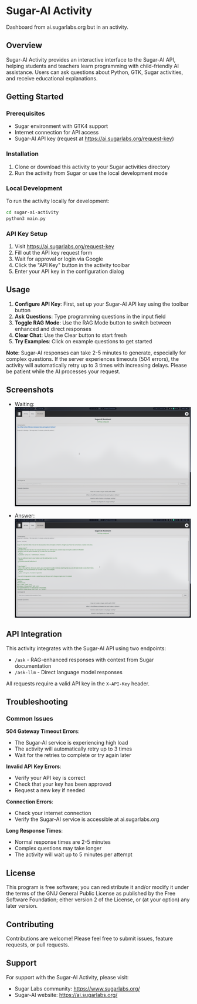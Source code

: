 # Sugar-AI Activity

Dashboard from ai.sugarlabs.org but in an activity.

## Overview

Sugar-AI Activity provides an interactive interface to the Sugar-AI API, helping students and teachers learn programming with child-friendly AI assistance. Users can ask questions about Python, GTK, Sugar activities, and receive educational explanations.

## Getting Started

### Prerequisites

- Sugar environment with GTK4 support
- Internet connection for API access
- Sugar-AI API key (request at <https://ai.sugarlabs.org/request-key>)

### Installation

1. Clone or download this activity to your Sugar activities directory
2. Run the activity from Sugar or use the local development mode

### Local Development

To run the activity locally for development:

```bash
cd sugar-ai-activity
python3 main.py
```

### API Key Setup

1. Visit <https://ai.sugarlabs.org/request-key>
2. Fill out the API key request form
3. Wait for approval or login via Google
4. Click the "API Key" button in the activity toolbar
5. Enter your API key in the configuration dialog

## Usage

1. **Configure API Key**: First, set up your Sugar-AI API key using the toolbar button
2. **Ask Questions**: Type programming questions in the input field
3. **Toggle RAG Mode**: Use the RAG Mode button to switch between enhanced and direct responses
4. **Clear Chat**: Use the Clear button to start fresh
5. **Try Examples**: Click on example questions to get started

**Note**: Sugar-AI responses can take 2-5 minutes to generate, especially for complex questions. If the server experiences timeouts (504 errors), the activity will automatically retry up to 3 times with increasing delays. Please be patient while the AI processes your request.

## Screenshots

- Waiting:
![Waiting Screenshot](waiting.png)

- Answer:
![Answer Screenshot](answer.png)

## API Integration

This activity integrates with the Sugar-AI API using two endpoints:

- `/ask` - RAG-enhanced responses with context from Sugar documentation
- `/ask-llm` - Direct language model responses

All requests require a valid API key in the `X-API-Key` header.

## Troubleshooting

### Common Issues

**504 Gateway Timeout Errors**:

- The Sugar-AI service is experiencing high load
- The activity will automatically retry up to 3 times
- Wait for the retries to complete or try again later

**Invalid API Key Errors**:

- Verify your API key is correct
- Check that your key has been approved
- Request a new key if needed

**Connection Errors**:

- Check your internet connection
- Verify the Sugar-AI service is accessible at ai.sugarlabs.org

**Long Response Times**:

- Normal response times are 2-5 minutes
- Complex questions may take longer
- The activity will wait up to 5 minutes per attempt

## License

This program is free software; you can redistribute it and/or modify it under the terms of the GNU General Public License as published by the Free Software Foundation; either version 2 of the License, or (at your option) any later version.

## Contributing

Contributions are welcome! Please feel free to submit issues, feature requests, or pull requests.

## Support

For support with the Sugar-AI Activity, please visit:

- Sugar Labs community: <https://www.sugarlabs.org/>
- Sugar-AI website: <https://ai.sugarlabs.org/>
